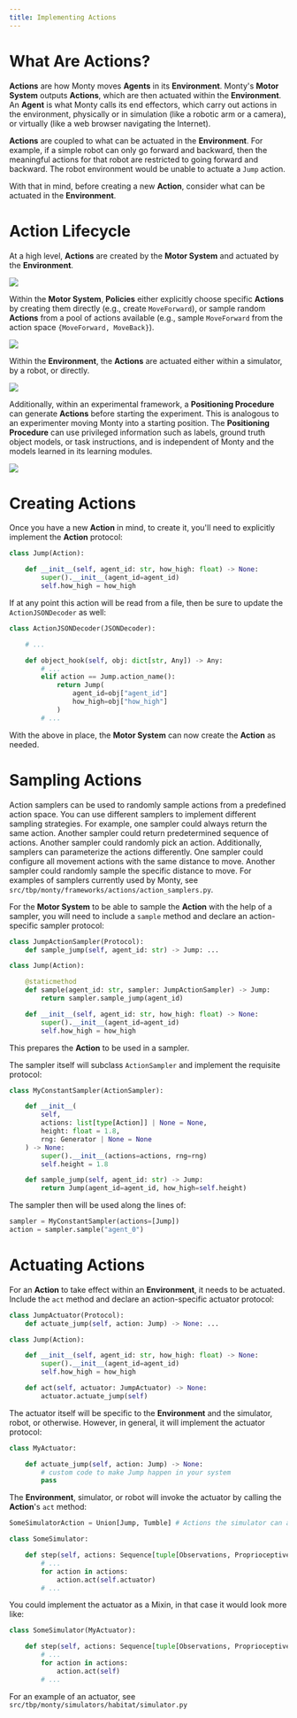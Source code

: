 ```yaml
---
title: Implementing Actions
---
```


# What Are Actions?

**Actions** are how Monty moves **Agents** in its **Environment**. Monty's **Motor System** outputs **Actions**, which are then actuated within the **Environment**. An **Agent** is what Monty calls its end effectors, which carry out actions in the environment, physically or in simulation (like a robotic arm or a camera), or virtually (like a web browser navigating the Internet).

**Actions** are coupled to what can be actuated in the **Environment**. For example, if a simple robot can only go forward and backward, then the meaningful actions for that robot are restricted to going forward and backward. The robot environment would be unable to actuate a `Jump` action.

With that in mind, before creating a new **Action**, consider what can be actuated in the **Environment**.

# Action Lifecycle

At a high level, **Actions** are created by the **Motor System** and actuated by the **Environment**.

![](../figures/how-to-use-monty/action_lifecycle_high_level.png)

Within the **Motor System**, **Policies** either explicitly choose specific **Actions** by creating them directly (e.g., create `MoveForward`), or sample random **Actions** from a pool of actions available (e.g., sample `MoveForward` from the action space `{MoveForward, MoveBack}`).

![](../figures/how-to-use-monty/action_lifecycle_motor_system_detail.png)

Within the **Environment**, the **Actions** are actuated either within a simulator, by a robot, or directly.

![](../figures/how-to-use-monty/action_lifecycle_both_detail.png)

Additionally, within an experimental framework, a **Positioning Procedure** can generate **Actions** before starting the experiment. This is analogous to an experimenter moving Monty into a starting position. The **Positioning Procedure** can use privileged information such as labels, ground truth object models, or task instructions, and is independent of Monty and the models learned in its learning modules.

![](../figures/how-to-use-monty/action_lifecycle_positioning_procedure.png)

# Creating Actions

Once you have a new **Action** in mind, to create it, you'll need to explicitly implement the **Action** protocol:

```python
class Jump(Action):

    def __init__(self, agent_id: str, how_high: float) -> None:
        super().__init__(agent_id=agent_id)
        self.how_high = how_high
```

If at any point this action will be read from a file, then be sure to update the `ActionJSONDecoder` as well:

```python
class ActionJSONDecoder(JSONDecoder):

    # ...

    def object_hook(self, obj: dict[str, Any]) -> Any:
        # ...
        elif action == Jump.action_name():
            return Jump(
                agent_id=obj["agent_id"]
                how_high=obj["how_high"]
            )
        # ...
```

With the above in place, the **Motor System** can now create the **Action** as needed.

# Sampling Actions

Action samplers can be used to randomly sample actions from a predefined action space. You can use different samplers to implement different sampling strategies. For example, one sampler could always return the same action. Another sampler could return predetermined sequence of actions. Another sampler could randomly pick an action. Additionally, samplers can parameterize the actions differently. One sampler could configure all movement actions with the same distance to move. Another sampler could randomly sample the specific distance to move. For examples of samplers currently used by Monty, see `src/tbp/monty/frameworks/actions/action_samplers.py`.

For the **Motor System** to be able to sample the **Action** with the help of a sampler, you will need to include a `sample` method and declare an action-specific sampler protocol:

```python
class JumpActionSampler(Protocol):
    def sample_jump(self, agent_id: str) -> Jump: ...

class Jump(Action):

    @staticmethod
    def sample(agent_id: str, sampler: JumpActionSampler) -> Jump:
        return sampler.sample_jump(agent_id)

    def __init__(self, agent_id: str, how_high: float) -> None:
        super().__init__(agent_id=agent_id)
        self.how_high = how_high
```

This prepares the **Action** to be used in a sampler.

The sampler itself will subclass `ActionSampler` and implement the requisite protocol:

```python
class MyConstantSampler(ActionSampler):

    def __init__(
        self,
        actions: list[type[Action]] | None = None,
        height: float = 1.8,
        rng: Generator | None = None
    ) -> None:
        super().__init__(actions=actions, rng=rng)
        self.height = 1.8

    def sample_jump(self, agent_id: str) -> Jump:
        return Jump(agent_id=agent_id, how_high=self.height)
```

The sampler then will be used along the lines of:

```python
sampler = MyConstantSampler(actions=[Jump])
action = sampler.sample("agent_0")
```

# Actuating Actions

For an **Action** to take effect within an **Environment**, it needs to be actuated. Include the `act` method and declare an action-specific actuator protocol:

```python
class JumpActuator(Protocol):
    def actuate_jump(self, action: Jump) -> None: ...

class Jump(Action):

    def __init__(self, agent_id: str, how_high: float) -> None:
        super().__init__(agent_id=agent_id)
        self.how_high = how_high

    def act(self, actuator: JumpActuator) -> None:
        actuator.actuate_jump(self)
```

The actuator itself will be specific to the **Environment** and the simulator, robot, or otherwise. However, in general, it will implement the actuator protocol:

```python
class MyActuator:

    def actuate_jump(self, action: Jump) -> None:
        # custom code to make Jump happen in your system
        pass
```

The **Environment**, simulator, or robot will invoke the actuator by calling the **Action**'s `act` method:

```python
SomeSimulatorAction = Union[Jump, Tumble] # Actions the simulator can actuate

class SomeSimulator:

    def step(self, actions: Sequence[tuple[Observations, ProprioceptiveState]]) -> Observations
        # ...
        for action in actions:
            action.act(self.actuator)
        # ...
```

You could implement the actuator as a Mixin, in that case it would look more like:

```python
class SomeSimulator(MyActuator):

    def step(self, actions: Sequence[tuple[Observations, ProprioceptiveState]]) -> Observations
        # ...
        for action in actions:
            action.act(self)
        # ...
```

For an example of an actuator, see `src/tbp/monty/simulators/habitat/simulator.py`
